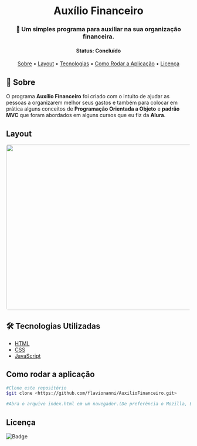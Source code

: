 <h1 align="center"> Auxílio Financeiro </h1> 
<h3 align="center"> 🧮 Um simples programa para auxiliar na sua organização financeira.</h3>

<h4 align="center">Status: Concluído</h4>


<p align="center">
 <a href="#--sobre">Sobre</a> •
 <a href="#layout">Layout</a> • 
 <a href="#--tecnologias-utilizadas">Tecnologias</a> • 
 <a href="#como-rodar-a-aplicação">Como Rodar a Aplicação</a> • 
 <a href="#licença">Licença</a> 
</p>

<h2> 🔖 Sobre</h2>
O programa <strong>Auxílio Financeiro</strong> foi criado com o intuito de ajudar as pessoas a organizarem melhor seus gastos e também para colocar em prática alguns
conceitos de <strong>Programação Orientada a Objeto</strong> e <strong>padrão MVC</strong> que foram abordados em alguns cursos que eu fiz da <strong>Alura</strong>.

<h2>Layout</h2>
<p align="center">
  <kbd>
    <img width="1080" style="border-radius: 5px" height="450" src="https://github.com/flavionanni/AuxilioFinanceiro/blob/main/assets/readme/web_desktop.gif" alt="Intro">
  </kbd>
</p>

<h2> 🛠 Tecnologias Utilizadas</h2>

- [HTML](https://developer.mozilla.org/pt-BR/docs/Web/HTML)
- [CSS](https://developer.mozilla.org/pt-BR/docs/Web/CSS)
- [JavaScript](https://developer.mozilla.org/pt-BR/docs/Web/JavaScript)

<h2>Como rodar a aplicação</h2>  

```Bash  
#Clone este repositório  
$git clone <https://github.com/flavionanni/AuxilioFinanceiro.git>

#Abra o arquivo index.html em um navegador.(De preferência o Mozilla, Edge ou Chrome).

```

<h2>Licença</h2>  

![Badge](https://img.shields.io/github/license/flavionanni/AuxilioFinanceiro?style=for-the-badge)
